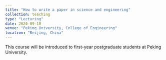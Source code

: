 ```yaml
---
title: "How to write a paper in science and engineering"
collection: teaching
type: "Lecturing"
date: 2020-09-10
venue: "Peking University, College of Engineering"
location: "Beijing, China"
---
```


This course will be introduced to first-year postgraduate students at Peking University.

